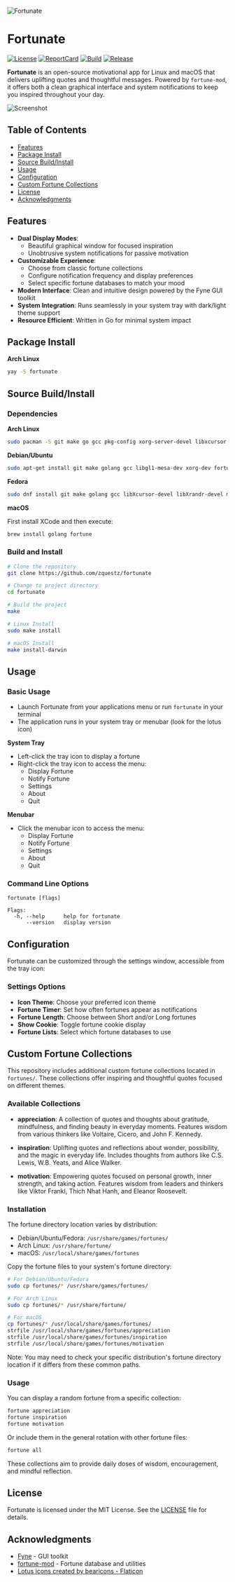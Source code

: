 ![Fortunate](fortunate.png)

# Fortunate

[![License][License-Image]][License-URL] [![ReportCard][ReportCard-Image]][ReportCard-URL] [![Build][Build-Status-Image]][Build-Status-URL] [![Release][Release-Image]][Release-URL]

**Fortunate** is an open-source motivational app for Linux and macOS that delivers uplifting quotes and thoughtful messages. Powered by `fortune-mod`, it offers both a clean graphical interface and system notifications to keep you inspired throughout your day.

![Screenshot](screenshot.png)

## Table of Contents

- [Features](#features)
- [Package Install](#package-install)
- [Source Build/Install](#source-buildinstall)
- [Usage](#usage)
- [Configuration](#configuration)
- [Custom Fortune Collections](#custom-fortune-collections)
- [License](#license)
- [Acknowledgments](#acknowledgments)

## Features

- **Dual Display Modes**:
  - Beautiful graphical window for focused inspiration
  - Unobtrusive system notifications for passive motivation
- **Customizable Experience**:
  - Choose from classic fortune collections
  - Configure notification frequency and display preferences
  - Select specific fortune databases to match your mood
- **Modern Interface**: Clean and intuitive design powered by the Fyne GUI toolkit
- **System Integration**: Runs seamlessly in your system tray with dark/light theme support
- **Resource Efficient**: Written in Go for minimal system impact

## Package Install

**Arch Linux**

```bash
yay -S fortunate
```

## Source Build/Install

### Dependencies

**Arch Linux**

```bash
sudo pacman -S git make go gcc pkg-config xorg-server-devel libxcursor libxrandr libxinerama libxi fortune-mod
```

**Debian/Ubuntu**

```bash
sudo apt-get install git make golang gcc libgl1-mesa-dev xorg-dev fortune-mod
```

**Fedora**

```bash
sudo dnf install git make golang gcc libXcursor-devel libXrandr-devel mesa-libGL-devel libXi-devel libXinerama-devel libXxf86vm-devel fortune-mod
```

**macOS**

First install XCode and then execute:

```bash
brew install golang fortune
```

### Build and Install

```bash
# Clone the repository
git clone https://github.com/zquestz/fortunate

# Change to project directory
cd fortunate

# Build the project
make

# Linux Install
sudo make install

# macOS Install
make install-darwin
```

## Usage

### Basic Usage

- Launch Fortunate from your applications menu or run `fortunate` in your terminal
- The application runs in your system tray or menubar (look for the lotus icon)

**System Tray**

- Left-click the tray icon to display a fortune
- Right-click the tray icon to access the menu:
  - Display Fortune
  - Notify Fortune
  - Settings
  - About
  - Quit

**Menubar**

- Click the menubar icon to access the menu:
  - Display Fortune
  - Notify Fortune
  - Settings
  - About
  - Quit

### Command Line Options

```pre
fortunate [flags]

Flags:
  -h, --help      help for fortunate
      --version   display version
```

## Configuration

Fortunate can be customized through the settings window, accessible from the tray icon:

### Settings Options

- **Icon Theme**: Choose your preferred icon theme
- **Fortune Timer**: Set how often fortunes appear as notifications
- **Fortune Length**: Choose between Short and/or Long fortunes
- **Show Cookie**: Toggle fortune cookie display
- **Fortune Lists**: Select which fortune databases to use

## Custom Fortune Collections

This repository includes additional custom fortune collections located in `fortunes/`. These collections offer inspiring and thoughtful quotes focused on different themes.

### Available Collections

- **appreciation**: A collection of quotes and thoughts about gratitude, mindfulness, and finding beauty in everyday moments. Features wisdom from various thinkers like Voltaire, Cicero, and John F. Kennedy.

- **inspiration**: Uplifting quotes and reflections about wonder, possibility, and the magic in everyday life. Includes thoughts from authors like C.S. Lewis, W.B. Yeats, and Alice Walker.

- **motivation**: Empowering quotes focused on personal growth, inner strength, and taking action. Features wisdom from leaders and thinkers like Viktor Frankl, Thich Nhat Hanh, and Eleanor Roosevelt.

### Installation

The fortune directory location varies by distribution:

- Debian/Ubuntu/Fedora: `/usr/share/games/fortunes/`
- Arch Linux: `/usr/share/fortune/`
- macOS: `/usr/local/share/games/fortunes`

Copy the fortune files to your system's fortune directory:

```bash
# For Debian/Ubuntu/Fedora
sudo cp fortunes/* /usr/share/games/fortunes/

# For Arch Linux
sudo cp fortunes/* /usr/share/fortune/

# For macOS
cp fortunes/* /usr/local/share/games/fortunes/
strfile /usr/local/share/games/fortunes/appreciation
strfile /usr/local/share/games/fortunes/inspiration
strfile /usr/local/share/games/fortunes/motivation
```

Note: You may need to check your specific distribution's fortune directory location if it differs from these common paths.

### Usage

You can display a random fortune from a specific collection:

```bash
fortune appreciation
fortune inspiration
fortune motivation
```

Or include them in the general rotation with other fortune files:

```bash
fortune all
```

These collections aim to provide daily doses of wisdom, encouragement, and mindful reflection.

## License

Fortunate is licensed under the MIT License. See the [LICENSE](LICENSE) file for details.

## Acknowledgments

- [Fyne](https://fyne.io/) - GUI toolkit
- [fortune-mod](https://github.com/shlomif/fortune-mod) - Fortune database and utilities
- [Lotus icons created by bearicons - Flaticon](https://www.flaticon.com/free-icons/lotus)

[License-URL]: https://opensource.org/licenses/MIT
[License-Image]: https://img.shields.io/npm/l/express.svg
[ReportCard-URL]: https://goreportcard.com/report/zquestz/fortunate
[ReportCard-Image]: https://goreportcard.com/badge/github.com/zquestz/fortunate
[Build-Status-URL]: https://app.travis-ci.com/github/zquestz/fortunate
[Build-Status-Image]: https://app.travis-ci.com/zquestz/fortunate.svg?branch=main
[Release-URL]: https://github.com/zquestz/fortunate/releases/tag/v1.1.1
[Release-Image]: https://img.shields.io/badge/release-v1.1.1-1eb0fc.svg
